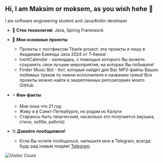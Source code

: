 ## Hi, I am Maksim or moksem, as you wish hehe 👋

I am software engineering student and Java/Kotlin developer

- 🔭 **Стек технологий**: Java, Spring Framework
- 🌱 **Мои основные проекты**
    - Проекты с постфиксом Tbank-project: эти проекты я пишу в Академии Бэкенда Java 2024 от Т-банка!
    - IventCalendar - календарь, с помощью которого Вы можете сохранять свои лучшие мероприятия, на которых Вы побывали!
    - Finder Music Bot - бот, который найдет для Вас MP3-файлы Ваших любимых треков по имени исполнителя и названию трека!
  Все проекты можно найти в закрепленных репозиториях моего GitHub

- ⚡ **Фан-факты**
    - Мне пока что 21 год
    - Живу я в Санкт-Петербурге, но родом из Калуги
    - Стараюсь быть творческим, насколько это получается (музыка, стихи, хобби, работа)
- 🤓 **Давайте пообщаемся!**
    - Если Вы хотите пообщаться, напишите мне в Telegram, всегда буду рад новым людям! [Telegram](https://t.me/moksem0_o)

![Visitor Count](https://profile-counter.glitch.me/{21MokseM12}/count.svg)
